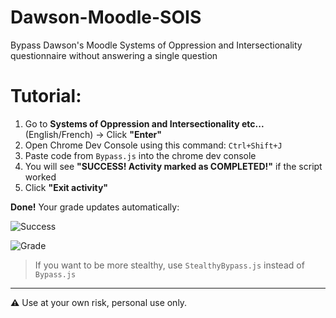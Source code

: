 # Dawson-Moodle-SOIS
Bypass Dawson's Moodle Systems of Oppression and Intersectionality questionnaire without answering a single question

# Tutorial:
1. Go to **Systems of Oppression and Intersectionality etc...** (English/French) → Click **"Enter"**
2. Open Chrome Dev Console using this command: `Ctrl+Shift+J`
3. Paste code from `Bypass.js` into the chrome dev console
4. You will see **"SUCCESS! Activity marked as COMPLETED!"** if the script worked
5. Click **"Exit activity"**

**Done!** Your grade updates automatically:

![Success](https://github.com/user-attachments/assets/3a0cd3a5-eac9-4e87-9b0c-69d0ad1812ce)

![Grade](https://github.com/user-attachments/assets/02a42e85-c333-4114-a022-9ede7b7f3112)



> If you want to be more stealthy, use `StealthyBypass.js` instead of `Bypass.js`
---



**⚠️** Use at your own risk, personal use only.
